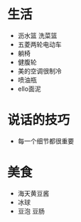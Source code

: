 # 生活
- 沥水篮 洗菜篮
- 五菱两轮电动车
- 躺椅
- 健腹轮
- 美的空调很制冷
- 喷油瓶
- ello面泥

# 说话的技巧
- 每一个细节都很重要

# 美食
- 海天黄豆酱
- 冰球
- 豆泡 豆肠

